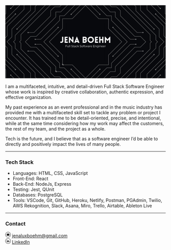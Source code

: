 <img src='github-header-white.png' alt='Jena Boehm - Full Stack Software Engineer' />

I am a multifaceted, intuitive, and detail-driven Full Stack Software Engineer whose work is inspired by creative collaboration, authentic expression, and effective organization.

My past experience as an event professional and in the music industry has provided me with a multifaceted skill set to tackle any problem or project I encounter. It has trained me to be detail-oriented, precise, and intentional, while at the same time considering how my work may affect the customers, the rest of my team, and the project as a whole. 

Tech is the future, and I believe that as a software engineer I’d be able to directly and positively impact the lives of many people.

---

### Tech Stack
- Languages: HTML, CSS, JavaScript
- Front-End: React
- Back-End: NodeJs, Express
- Testing: Jest, QUnit
- Databases: PostgreSQL
- Tools: VSCode, Git, GitHub, Heroku, Netlify, Postman, PGAdmin, Twilio, AWS Rekognition, Slack, Asana, Miro, Trello, Airtable, Ableton Live

---

### Contact
<img src='mail.png' alt='mail-icon' width='17px' /> jenaluxboehm@gmail.com <br>
<img src='linkedin.png' alt='linkedin-icon' width='17px' /> [LinkedIn](https://www.linkedin.com/in/jenaboehm/)
